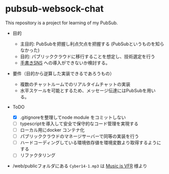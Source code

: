 # pubsub-websock-chat

This repository is a project for learning of my PubSub.

* 目的
  + 主目的: PubSubを把握し利点欠点を把握する (PubSubというものを知らなかった)
  + 目的: パブリッククラウドに移行することを想定し、技術選定を行う
  * [手書きSNS](https://smoocy.xyz) への導入ができないか検討する。
  
* 要件（目的から逆算した実装できるであろうもの）
  + 複数のチャットルームでのリアルタイムチャットの実装
  + 水平スケールを可能とするため、メッセージ伝達にはPubSubを用いる。 
  
* ToDO 
  * [x] .gitignoreを整理してnode module をコミットしない
  * [ ] typescriptを導入して安全で保守的なコード管理を実現する
  * [ ] ローカル用にdocker コンテナ化
  * [ ] パブリッククラウドのマネージサーバーで同等の実装を行う
  * [ ] ハードコーディングしている環境依存値を環境変数より取得するようにする
  + [ ] リファクタリング
  
* /web/publicフォルダにある `Cyber14-1.mp3` は [Music is VFR](http://musicisvfr.com/free/license.html) 様より


